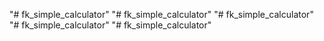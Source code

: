 "# fk_simple_calculator" 
"# fk_simple_calculator" 
"# fk_simple_calculator" 
"# fk_simple_calculator" 
"# fk_simple_calculator" 
